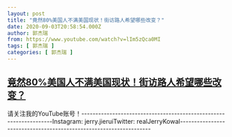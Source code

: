 ```yaml
---
layout: post
title: "竟然80%美国人不满美国现状！街访路人希望哪些改变？"
date: 2020-09-03T20:58:54.000Z
author: 郭杰瑞
from: https://www.youtube.com/watch?v=lIm5zQca0MI
tags: [ 郭杰瑞 ]
categories: [ 郭杰瑞 ]
---
```

<!--1599166734000-->
[竟然80%美国人不满美国现状！街访路人希望哪些改变？](https://www.youtube.com/watch?v=lIm5zQca0MI)
------

<div>
请关注我的YouTube账号！-------------------------------------------------------------------Instagram:  jerry.jieruiTwitter:  realJerryKowal-------------------------------------------------------------------
</div>

